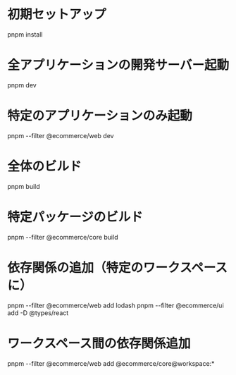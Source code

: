 # 初期セットアップ
pnpm install

# 全アプリケーションの開発サーバー起動
pnpm dev

# 特定のアプリケーションのみ起動
pnpm --filter @ecommerce/web dev

# 全体のビルド
pnpm build

# 特定パッケージのビルド
pnpm --filter @ecommerce/core build

# 依存関係の追加（特定のワークスペースに）
pnpm --filter @ecommerce/web add lodash
pnpm --filter @ecommerce/ui add -D @types/react

# ワークスペース間の依存関係追加
pnpm --filter @ecommerce/web add @ecommerce/core@workspace:*